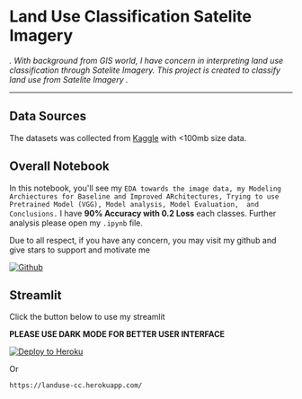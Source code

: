 # Land Use Classification Satelite Imagery

_. With background from GIS world, I have concern in interpreting land use classification through Satelite Imagery. This project is created to classify land use from Satelite Imagery ._

---

## Data Sources

The datasets was collected from  [Kaggle](https://www.kaggle.com/datasets/pranjallk1995/rgbeurosat) with <100mb size data.

## Overall Notebook
In this notebook, you'll see my `EDA towards the image data, my Modeling Archiectures for Baseline and Improved ARchitectures, Trying to use Pretrained Model (VGG), Model analysis, Model Evaluation,  and Conclusions.` I have **90% Accuracy with 0.2 Loss** each classes. Further analysis please open my `.ipynb` file.


 Due to all respect, if you have any concern, you may visit my github and give stars to support and motivate me

[![Github](https://img.shields.io/badge/LissuraGithub-10000?logo=github&logoColor=green)](https://github.com/lissura)

## Streamlit
Click the button below to use my streamlit

**PLEASE USE DARK MODE FOR BETTER USER INTERFACE**

[![Deploy to Heroku](https://www.herokucdn.com/deploy/button.svg)](https://landuse-cc.herokuapp.com/)

Or

```
https://landuse-cc.herokuapp.com/
```
